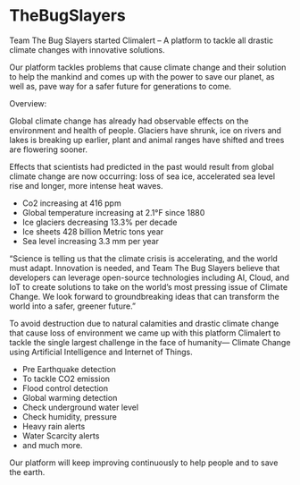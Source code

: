 # TheBugSlayers

Team The Bug Slayers started Climalert – A platform to tackle all drastic climate changes with innovative solutions.
 
Our platform tackles problems that cause climate change and their solution to help the mankind and comes up with the power to save our planet, as well as, pave way for a safer future for generations to come.

Overview:

Global climate change has already had observable effects on the environment and health of people. Glaciers have shrunk, ice on rivers and lakes is breaking up earlier, plant and animal ranges have shifted and trees are flowering sooner.

Effects that scientists had predicted in the past would result from global climate change are now occurring: loss of sea ice, accelerated sea level rise and longer, more intense heat waves.

- Co2  increasing at 416 ppm
- Global temperature  increasing at 2.1°F since 1880
- Ice glaciers decreasing 13.3% per decade
- Ice sheets 428 billion Metric tons year 
- Sea level increasing 3.3 mm per year 

“Science is telling us that the climate crisis is accelerating, and the world must adapt. Innovation is needed, and Team The Bug Slayers believe that developers can leverage open-source technologies including AI, Cloud, and IoT to create solutions to take on the world’s most pressing issue of Climate Change. We look forward to groundbreaking ideas that can transform the world into a safer, greener future.”

To avoid destruction due to natural calamities and drastic climate change that cause loss of environment we came up with this platform Climalert to tackle the single largest challenge in the face of humanity— Climate Change using Artificial Intelligence and Internet of Things.

- Pre Earthquake detection 
- To tackle CO2 emission
- Flood control detection
- Global warming detection 
- Check   underground water level 
- Check humidity, pressure  
- Heavy rain alerts
- Water Scarcity alerts
- and much more.

Our platform will keep improving continuously to help people and to save the earth.
